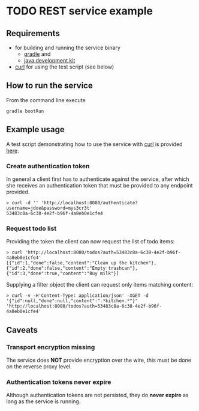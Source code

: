 # TODO REST service example

## Requirements

* for building and running the service binary
    * [gradle](https://gradle.org/) and 
    * [java development kit](https://www.oracle.com/technetwork/java/javase/downloads/jdk11-downloads-5066655.html) 
* [curl](https://curl.haxx.se/) for using the test script (see below)

## How to run the service

From the command line execute

    gradle bootRun

## Example usage

A test script demonstrating how to use the service with [curl](https://curl.haxx.se/) is provided [here](src/test/scripts/test.sh).

### Create authentication token

In general a client first has to authenticate against the service, after which she receives an authentication
token that must be provided to any endpoint provided.

    > curl -d '' 'http://localhost:8080/authenticate?username=jdoe&password=mys3cr3t'
    53483c8a-6c38-4e2f-b96f-4a8eb0e1cfe4

### Request todo list

Providing the token the client can now request the list of todo items:

    > curl 'http://localhost:8080/todos?auth=53483c8a-6c38-4e2f-b96f-4a8eb0e1cfe4'
    [{"id":1,"done":false,"content":"Clean up the kitchen"},{"id":2,"done":false,"content":"Empty trashcan"},{"id":3,"done":true,"content":"Buy milk"}]
    
Supplying a filter object the client can request only items matching content:

    > curl -v -H'Content-Type: application/json' -XGET -d '{"id":null,"done":null,"content":".*kitchen.*"}' 'http://localhost:8080/todos?auth=53483c8a-6c38-4e2f-b96f-4a8eb0e1cfe4'

## Caveats

### Transport encryption missing

The service does **NOT** provide encryption over the wire, this must be done on the reverse
proxy level.

### Authentication tokens never expire

Although authentication tokens are not persisted, they do **never expire** as long as the service is running.
